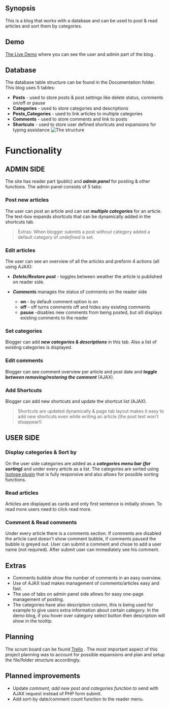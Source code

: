 

## Synopsis

This is a blog that works with a database and can be used to post & read articles and sort them by categories.   
## Demo

 [ The Live Demo](http://maijagrudule.com/mimi/blog)  where you can see the user and admin part of the blog .

## Database

The database table structure can be found in the Documentation folder.
This blog uses 5 tables:
* **Posts** - used to store posts & post settings like delete status, comments on/off or pause
* **Categories** - used to store categories and descriptions
* **Posts_Categories** - used to link articles to multiple categories
* **Comments**   - used to store comments and link to posts
* **Shortcuts** - used to store user defined shortcuts and expansions for typing assistance
![The structure](https://mermaidjs.github.io/mermaid-live-editor/#/view/CnNlcXVlbmNlRGlhZ3JhbQpQb3N0cyAtPiBQb3N0X0NhdGVnb3JpZXM6cG9zdF9pZApQb3N0X0NhdGVnb3JpZXMtPiBDYXRlZ29yaWVzOiBjYXRlZ29yeV9pZApDb21tZW50cyAtPiBQb3N0czogcG9zdF9pZAoKCg?theme=dark)


# Functionality

## ADMIN SIDE

The site has reader part (public) and ***admin panel*** for posting & other functions.
The admin panel consists of 5 tabs:

### Post new articles
The user can post an article and  can set ***multiple categories*** for an article. The text-box expands shortcuts that can be dynamically added in the shortcuts tab.
>Extras: When blogger submits a post without category added a default category of *undefined* is set.
### Edit articles
The user can see an overview of all the articles and preform 4 actions (all using AJAX):
 - ***Delete/Restore post*** - toggles between weather the article is published
   on reader side.

 - ***Comments*** manages the status of comments on the reader side
	 - **on**  - by default comment option is on
	 - **off** - off turns comments off and hides any existing comments
	 - **pause** -disables new comments from being posted, but sill displays existing comments to the reader


### Set categories
Blogger can  add ***new categories & descriptions*** in this tab. Also a list of existing categories is displayed.

### Edit comments
Blogger can see comment overview per article and post date and ***toggle between removing/restoring the comment*** (AJAX).
### Add Shortcuts
Blogger can add new shortcuts and update the shortcut list (AJAX).
>Shortcuts are updated dynamically & page tab layout  makes it easy to add new shortcuts even while writing an article (the post text won't disappear!)




## USER SIDE


###  Display categories & Sort by
On the user side categories are added as a ***categories menu bar (for sorting)*** and under every article as a list. The categories are sorted using  [ Isotope plugin](https://isotope.metafizzy.co/)  that is fully responsive and also allows for possible sorting functions.

### Read articles
Articles are displayed as cards and only first sentence is initially shown. To read more users need to click read more.
### Comment & Read comments
Under every article there is a comments section. If comments are disabled the article card doesn't show comment bubble, if comments paused the bubble is greyed out. User can submit a comment and chose to add a user name (not required). After submit user can immediately see his comment.  


## Extras

 - Comments bubble show the number of comments in an easy overview.
 -  Use of AJAX load makes management of comments/articles easy and fast.
 -  The use of tabs on admin panel side allows for easy one-page management of posting.
 - The categories have also description column, this is
   being used for example to give users extra information about certain
   category. In the demo blog, if you hover over category select button
   then description will show in the tooltip.

## Planning
The scrum board can be found  [ Trello](https://trello.com/b/uvANRdY6/w4-blog-planning)  .
The most important aspect of this project planning was to account for possible expansions and plan and setup the file/folder structure accordingly.

## Planned improvements
* Update *comment, add new post and categories function to*  send with AJAX request instead of PHP form submit.
* Add sort-by date/comment count function to the reader menu.
